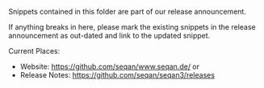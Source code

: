 <!-- SPDX-FileCopyrightText: 2006-2024 Knut Reinert & Freie Universität Berlin
     SPDX-FileCopyrightText: 2016-2024 Knut Reinert & MPI für molekulare Genetik
     SPDX-License-Identifier: CC-BY-4.0
-->

Snippets contained in this folder are part of our release announcement.

If anything breaks in here, please mark the existing snippets in the release announcement as out-dated and link to the
updated snippet.

Current Places:
* Website: https://github.com/seqan/www.seqan.de/ or
* Release Notes: https://github.com/seqan/seqan3/releases

